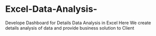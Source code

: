 # Excel-Data-Analysis-
Develope Dashboard for Details  Data Analysis in Excel
Here We create details analysis of data and provide business solution to Client 
